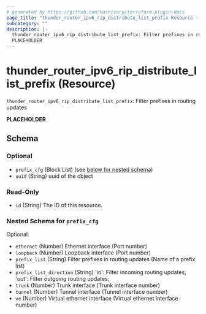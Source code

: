 ```yaml
---
# generated by https://github.com/hashicorp/terraform-plugin-docs
page_title: "thunder_router_ipv6_rip_distribute_list_prefix Resource - terraform-provider-thunder"
subcategory: ""
description: |-
  thunder_router_ipv6_rip_distribute_list_prefix: Filter prefixes in routing updates
  PLACEHOLDER
---
```


# thunder_router_ipv6_rip_distribute_list_prefix (Resource)

`thunder_router_ipv6_rip_distribute_list_prefix`: Filter prefixes in routing updates

__PLACEHOLDER__



<!-- schema generated by tfplugindocs -->
## Schema

### Optional

- `prefix_cfg` (Block List) (see [below for nested schema](#nestedblock--prefix_cfg))
- `uuid` (String) uuid of the object

### Read-Only

- `id` (String) The ID of this resource.

<a id="nestedblock--prefix_cfg"></a>
### Nested Schema for `prefix_cfg`

Optional:

- `ethernet` (Number) Ethernet interface (Port number)
- `loopback` (Number) Loopback interface (Port number)
- `prefix_list` (String) Filter prefixes in routing updates (Name of a prefix list)
- `prefix_list_direction` (String) 'in': Filter incoming routing updates; 'out': Filter outgoing routing updates;
- `trunk` (Number) Trunk interface (Trunk interface number)
- `tunnel` (Number) Tunnel interface (Tunnel interface number)
- `ve` (Number) Virtual ethernet interface (Virtual ethernet interface number)


